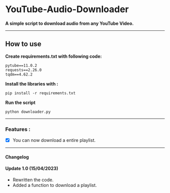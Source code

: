 # YouTube-Audio-Downloader
__A simple script to download audio from any YouTube Video.__
- - - -

## How to use
__Create requirements.txt with following code:__

```
pytube==11.0.2
requests==2.26.0
tqdm==4.62.2
```
__Install the libraries with :__
```
pip install -r requirements.txt
```
__Run the script__
```
python downloader.py
```
- - - -

### Features :
- [x] You can now download a entire playlist.
- - - -

#### Changelog
#### Update 1.0 (15/04/2023)
* Rewritten the code.
* Added a function to download a playlist.
